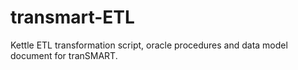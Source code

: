 transmart-ETL
=============

Kettle ETL transformation script, oracle procedures and data model document for tranSMART.
